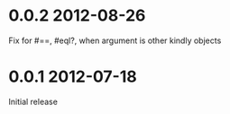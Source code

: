 0.0.2 2012-08-26
================

Fix for #==, #eql?, when argument is other kindly objects

0.0.1 2012-07-18
================

Initial release

